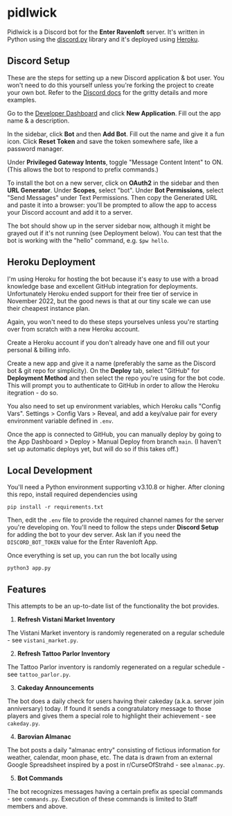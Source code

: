 # pidlwick

Pidlwick is a Discord bot for the **Enter Ravenloft** server. It's written in Python using the [discord.py](https://discordpy.readthedocs.io/en/latest/index.html) library and it's deployed using [Heroku](https://www.heroku.com/home).

## Discord Setup

These are the steps for setting up a new Discord application & bot user. You won't need to do this yourself unless
you're forking the project to create your own bot. Refer to the [Discord docs](https://discord.com/developers/docs/getting-started) for the gritty details and more examples.

Go to the [Developer Dashboard](https://discord.com/developers/applications) and click **New Application**.
Fill out the app name & a description.

In the sidebar, click **Bot** and then **Add Bot**. Fill out the name and give it a fun icon.
Click **Reset Token** and save the token somewhere safe, like a password manager.

Under **Privileged Gateway Intents**, toggle "Message Content Intent" to ON. (This allows the bot to respond to prefix commands.)

To install the bot on a new server, click on **OAuth2** in the sidebar and then **URL Generator**. Under **Scopes**, select "bot". Under **Bot Permissions**, select "Send Messages" under Text Permissions. Then copy the Generated URL and paste it into a browser: you'll be prompted to allow the app to access your Discord account and add it to a server.

The bot should show up in the server sidebar now, although it might be grayed out if it's not running (see Deployment below). You can test that the bot is working with the "hello" command, e.g. `$pw hello`.

## Heroku Deployment

I'm using Heroku for hosting the bot because it's easy to use with a broad knowledge base and excellent GitHub integration for deployments. Unfortunately Heroku ended support for their free tier of service in November 2022, but the good news is that at our tiny scale we can use their cheapest instance plan.

Again, you won't need to do these steps yourselves unless you're starting over from scratch with a new Heroku account.

Create a Heroku account if you don't already have one and fill out your personal & billing info.

Create a new app and give it a name (preferably the same as the Discord bot & git repo for simplicity). On the **Deploy** tab, select "GitHub" for **Deployment Method** and then select the repo you're using for the bot code. This will prompt you to authenticate to GitHub in order to allow the Heroku itegration - do so.

You also need to set up environment variables, which Heroku calls "Config Vars". Settings > Config Vars > Reveal, and add a key/value pair for every environment variable defined in `.env`.

Once the app is connected to GitHub, you can manually deploy by going to the App Dashboard > Deploy > Manual Deploy from branch `main`. (I haven't set up automatic deploys yet, but will do so if this takes off.)

## Local Development

You'll need a Python environment supporting v3.10.8 or higher. After cloning this repo, install required dependencies using
```
pip install -r requirements.txt
```

Then, edit the `.env` file to provide the required channel names for the server you're developing on. You'll need to follow the steps under **Discord Setup** for adding the bot to your dev server. Ask Ian if you need the `DISCORD_BOT_TOKEN` value for the Enter Ravenloft App.

Once everything is set up, you can run the bot locally using
```
python3 app.py
```

## Features

This attempts to be an up-to-date list of the functionality the bot provides.

1. **Refresh Vistani Market Inventory**

The Vistani Market inventory is randomly regenerated on a regular schedule - see `vistani_market.py`.

2. **Refresh Tattoo Parlor Inventory**

The Tattoo Parlor inventory is randomly regenerated on a regular schedule - see `tattoo_parlor.py`.

3. **Cakeday Announcements**

The bot does a daily check for users having their cakeday (a.k.a. server join anniversary) today. If found it sends a congratulatory message to those players and gives them a special role to highlight their achievement - see `cakeday.py`.

4. **Barovian Almanac**

The bot posts a daily "almanac entry" consisting of fictious information for weather, calendar, moon phase, etc. The data is drawn from an external Google Spreadsheet inspired by a post in r/CurseOfStrahd - see `almanac.py`.

5. **Bot Commands**

The bot recognizes messages having a certain prefix as special commands - see `commands.py`. Execution of these commands is limited to Staff members and above.
